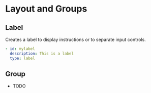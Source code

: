 # Layout and Groups

## Label

Creates a label to display instructions or to separate input controls.

```yaml
- id: mylabel
  description: This is a label
  type: label
```

## Group

- TODO
